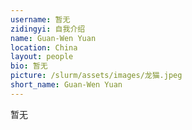 ```yaml
---
username: 暂无
zidingyi: 自我介绍
name: Guan-Wen Yuan
location: China
layout: people
bio: 暂无
picture: /slurm/assets/images/龙猫.jpeg
short_name: Guan-Wen Yuan
---
```


暂无
